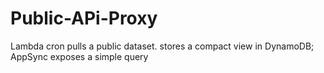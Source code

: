 # Public-APi-Proxy
Lambda cron pulls a public dataset. stores a compact view in DynamoDB; AppSync exposes a simple query
